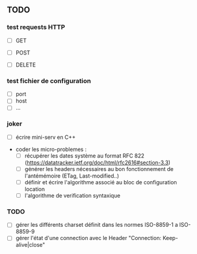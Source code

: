 ## TODO

### test requests HTTP
- [ ] GET
- [ ] POST
- [ ] DELETE


### test fichier de configuration
- [ ] port
- [ ] host
- [ ] ...

### joker
- [ ] écrire mini-serv en C++ 
- coder les micro-problemes :
  - [ ] récupérer les dates système au format RFC 822 (https://datatracker.ietf.org/doc/html/rfc2616#section-3.3)
  - [ ] générer les headers nécessaires au bon fonctionnement de l'antémémoire (ETag, Last-modified..)
  - [ ] définir et écrire l'algorithme associé au bloc de configuration location
  - [ ] l'algorithme de verification syntaxique

### TODO
  - [ ] gérer les différents charset définit dans les normes ISO-8859-1 a ISO-8859-9
  - [ ] gérer l'état d'une connection avec le Header "Connection: Keep-alive|close"

